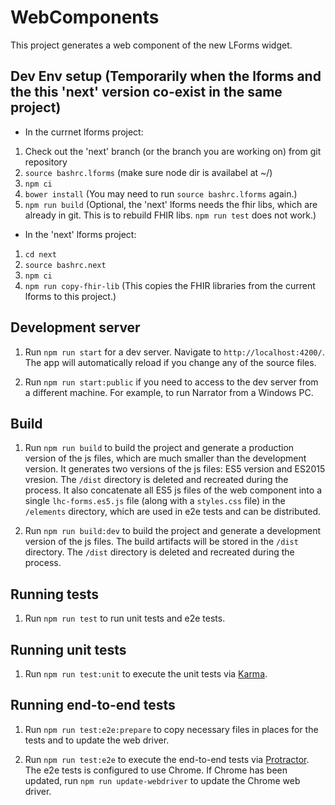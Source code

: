# WebComponents

This project generates a web component of the new LForms widget.


## Dev Env setup (Temporarily when the lforms and the this 'next' version co-exist in the same project)
* In the currnet lforms project:
1. Check out the 'next' branch (or the branch you are working on) from git repository
1. `source bashrc.lforms` (make sure node dir is availabel at ~/)    
1. `npm ci`
1. `bower install` (You may need to run `source bashrc.lforms` again.)
1. `npm run build` (Optional, the 'next' lforms needs the fhir libs, which are already in git. This is to rebuild FHIR libs. `npm run test` does not work.)
* In the 'next' lforms project:
1. `cd next`
1. `source bashrc.next`
1. `npm ci`
1. `npm run copy-fhir-lib` (This copies the FHIR libraries from the current lforms to this project.)

## Development server

1. Run `npm run start` for a dev server. Navigate to `http://localhost:4200/`. The app will automatically reload if you change any of the source files.

1. Run `npm run start:public` if you need to access to the dev server from a different machine. For example, to run Narrator from a Windows PC.

## Build

1. Run `npm run build` to build the project and generate a production version of the js files, which are much smaller than the development version. It generates two versions of the js files: ES5 version and ES2015 vresion. The `/dist` directory is deleted and recreated during the process. It also concatenate all ES5 js files of the web component into a single `lhc-forms.es5.js` file (along with a `styles.css` file) in the `/elements` directory, which are used in e2e tests and can be distributed.

1. Run `npm run build:dev` to build the project and generate a development version of the js files. The build artifacts will be stored in the `/dist` directory. The `/dist` directory is deleted and recreated during the process.

## Running tests
1. Run `npm run test` to run unit tests and e2e tests.

## Running unit tests

1. Run `npm run test:unit` to execute the unit tests via [Karma](https://karma-runner.github.io).

## Running end-to-end tests

1. Run `npm run test:e2e:prepare` to copy necessary files in places for the tests and to update the web driver.

1. Run `npm run test:e2e` to execute the end-to-end tests via [Protractor](http://www.protractortest.org/). The e2e tests is configured to use Chrome. If Chrome has been updated, run `npm run update-webdriver` to update the Chrome web driver.
